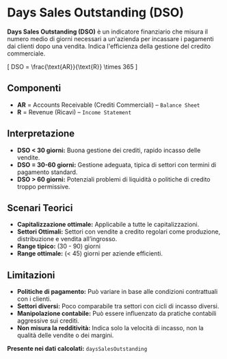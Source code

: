 # Days Sales Outstanding (DSO)

**Days Sales Outstanding (DSO)** è un indicatore finanziario che misura il numero medio di giorni necessari a un'azienda per incassare i pagamenti dai clienti dopo una vendita. Indica l'efficienza della gestione del credito commerciale.

\[
DSO = \frac{\text{AR}}{\text{R}} \times 365
\]

## Componenti

- **AR** = Accounts Receivable (Crediti Commerciali) – `Balance Sheet`
- **R** = Revenue (Ricavi) – `Income Statement`

## Interpretazione

- **DSO < 30 giorni:** Buona gestione dei crediti, rapido incasso delle vendite.
- **DSO = 30-60 giorni:** Gestione adeguata, tipica di settori con termini di pagamento standard.
- **DSO > 60 giorni:** Potenziali problemi di liquidità o politiche di credito troppo permissive.

## Scenari Teorici

- **Capitalizzazione ottimale:** Applicabile a tutte le capitalizzazioni.
- **Settori Ottimali:** Settori con vendite a credito regolari come produzione, distribuzione e vendita all’ingrosso.
- **Range tipico:** \(30 - 90\) giorni
- **Range ottimale:** \(< 45\) giorni per aziende efficienti.

## Limitazioni

- **Politiche di pagamento:** Può variare in base alle condizioni contrattuali con i clienti.
- **Settori diversi:** Poco comparabile tra settori con cicli di incasso diversi.
- **Manipolazione contabile:** Può essere influenzato da pratiche contabili aggressive sui crediti.
- **Non misura la redditività:** Indica solo la velocità di incasso, non la qualità delle vendite o dei margini.

**Presente nei dati calcolati:** `daysSalesOutstanding`
